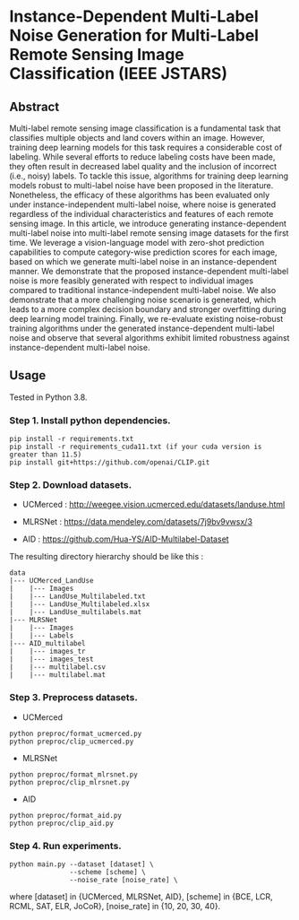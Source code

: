 # Instance-Dependent Multi-Label Noise Generation for Multi-Label Remote Sensing Image Classification (IEEE JSTARS)

## Abstract

Multi-label remote sensing image classification is a fundamental task that classifies multiple objects and land covers within an image. However, training deep learning models for this task requires a considerable cost of labeling. While several efforts to reduce labeling costs have been made, they often result in decreased label quality and the inclusion of incorrect (i.e., noisy) labels. To tackle this issue, algorithms for training deep learning models robust to multi-label noise have been proposed in the literature. Nonetheless, the efficacy of these algorithms has been evaluated only under instance-independent multi-label noise, where noise is generated regardless of the individual characteristics and features of each remote sensing image.
In this article, we introduce generating instance-dependent multi-label noise into multi-label remote sensing image datasets for the first time. We leverage a vision-language model with zero-shot prediction capabilities to compute category-wise prediction scores for each image, based on which we generate multi-label noise in an instance-dependent manner. We demonstrate that the proposed instance-dependent multi-label noise is more feasibly generated with respect to individual images compared to traditional instance-independent multi-label noise. We also demonstrate that a more challenging noise scenario is generated, which leads to a more complex decision boundary and stronger overfitting during deep learning model training. Finally, we re-evaluate existing noise-robust training algorithms under the generated instance-dependent multi-label noise and observe that several algorithms exhibit limited robustness against instance-dependent multi-label noise.

## Usage

Tested in Python 3.8.

### Step 1. Install python dependencies.
```
pip install -r requirements.txt
pip install -r requirements_cuda11.txt (if your cuda version is greater than 11.5)
pip install git+https://github.com/openai/CLIP.git
```

### Step 2. Download datasets.

- UCMerced : http://weegee.vision.ucmerced.edu/datasets/landuse.html

- MLRSNet : https://data.mendeley.com/datasets/7j9bv9vwsx/3

- AID : https://github.com/Hua-YS/AID-Multilabel-Dataset

The resulting directory hierarchy should be like this : 

```
data
|--- UCMerced_LandUse
|    |--- Images
|    |--- LandUse_Multilabeled.txt
|    |--- LandUse_Multilabeled.xlsx
|    |--- LandUse_multilabels.mat
|--- MLRSNet
|    |--- Images
|    |--- Labels
|--- AID_multilabel
|    |--- images_tr
|    |--- images_test
|    |--- multilabel.csv
|    |--- multilabel.mat
```

### Step 3. Preprocess datasets.

- UCMerced
```
python preproc/format_ucmerced.py
python preproc/clip_ucmerced.py
```

- MLRSNet
```
python preproc/format_mlrsnet.py
python preproc/clip_mlrsnet.py
```

- AID
```
python preproc/format_aid.py
python preproc/clip_aid.py
```

### Step 4. Run experiments.
```
python main.py --dataset [dataset] \
               --scheme [scheme] \
               --noise_rate [noise_rate] \
```
where [dataset] in {UCMerced, MLRSNet, AID}, [scheme] in {BCE, LCR, RCML, SAT, ELR, JoCoR}, [noise_rate] in {10, 20, 30, 40}.